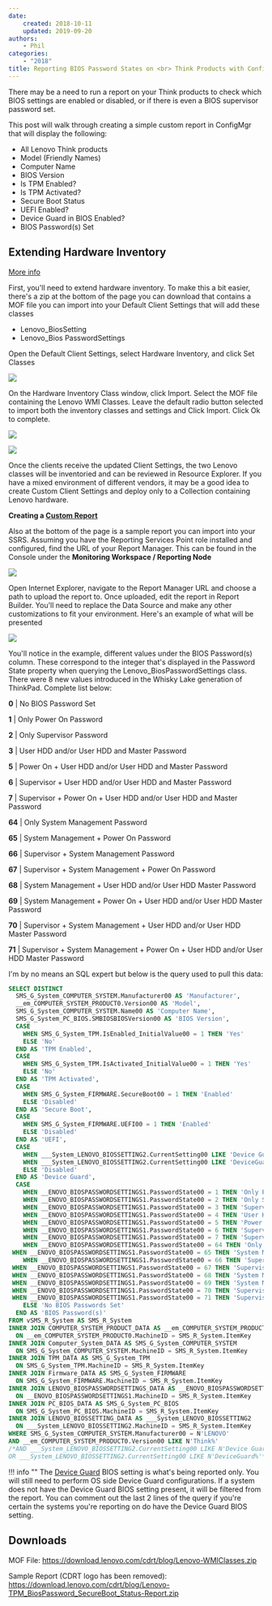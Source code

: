 ```yaml
---
date:
    created: 2018-10-11
    updated: 2019-09-20
authors:
    - Phil
categories:
    - "2018"
title: Reporting BIOS Password States on <br> Think Products with ConfigMgr
---
```


There may be a need to run a report on your Think products to check which BIOS settings are enabled or disabled, or if there is even a BIOS supervisor password set.

This post will walk through creating a simple custom report in ConfigMgr that will display the following:
<!-- more -->
- All Lenovo Think products
- Model (Friendly Names)
- Computer Name
- BIOS Version
- Is TPM Enabled?
- Is TPM Activated?
- Secure Boot Status
- UEFI Enabled?
- Device Guard in BIOS Enabled?
- BIOS Password(s) Set

## Extending Hardware Inventory

[More info](https://docs.microsoft.com/en-us/sccm/core/clients/manage/inventory/extend-hardware-inventory)

First, you'll need to extend hardware inventory.  To make this a bit easier, there's a zip at the bottom of the page you can download that contains a MOF file you can import into your Default Client Settings that will add these classes

- Lenovo_BiosSetting
- Lenovo_Bios PasswordSettings

Open the Default Client Settings, select Hardware Inventory, and click Set Classes

![](\img/2018/bios_reporting/image1.jpg)

On the Hardware Inventory Class window, click Import.  Select the MOF file containing the Lenovo WMI Classes.  Leave the default radio button selected to import both the inventory classes and settings and Click Import.  Click Ok to complete.

![](\img/2018/bios_reporting/image2.jpg)

![](\img/2018/bios_reporting/image3.jpg)

Once the clients receive the updated Client Settings, the two Lenovo classes will be inventoried and can be reviewed in Resource Explorer.  If you have a mixed environment of different vendors, it may be a good idea to create Custom Client Settings and deploy only to a Collection containing Lenovo hardware.

**Creating a [Custom Report](https://docs.microsoft.com/en-us/sccm/core/servers/manage/creating-custom-report-models-in-sql-server-reporting-services)**

Also at the bottom of the page is a sample report you can import into your SSRS.  Assuming you have the Reporting Services Point role installed and configured, find the URL of your Report Manager.  This can be found in the Console under the **Monitoring Workspace / Reporting Node**

![](\img/2018/bios_reporting/image4.jpg)

Open Internet Explorer, navigate to the Report Manager URL and choose a path to upload the report to.  Once uploaded, edit the report in Report Builder.  You'll need to replace the Data Source and make any other customizations to fit your environment.  Here's an example of what will be presented

![](\img/2018/bios_reporting/image5.jpg)

You'll notice in the example, different values under the BIOS Password(s) column.  These correspond to the integer that's displayed in the Password State property when querying the Lenovo_BiosPasswordSettings class.  There were 8 new values introduced in the Whisky Lake generation of ThinkPad.  Complete list below:

**0**   |   No BIOS Password Set

**1**   |   Only Power On Password

**2**   |   Only Supervisor Password

**3**   |   User HDD and/or User HDD and Master Password

**5**   |	Power On + User HDD and/or User HDD and Master Password

**6**   |	Supervisor + User HDD and/or User HDD and Master Password

**7**   |	Supervisor + Power On + User HDD and/or User HDD and Master Password

**64**  |	Only System Management Password

**65**  |	System Management + Power On Password

**66**  |	Supervisor + System Management Password

**67**  |	Supervisor + System Management + Power On Password

**68**  |	System Management + User HDD and/or User HDD Master Password

**69**  |	System Management + Power On + User HDD and/or User HDD Master Password

**70**  |	Supervisor + System Management + User HDD and/or User HDD Master Password

**71**  |	Supervisor + System Management + Power On + User HDD and/or User HDD Master Password

I'm by no means an SQL expert but below is the query used to pull this data:

```sql
SELECT DISTINCT
  SMS_G_System_COMPUTER_SYSTEM.Manufacturer00 AS 'Manufacturer',
  __em_COMPUTER_SYSTEM_PRODUCT0.Version00 AS 'Model',
  SMS_G_System_COMPUTER_SYSTEM.Name00 AS 'Computer Name',
  SMS_G_System_PC_BIOS.SMBIOSBIOSVersion00 AS 'BIOS Version',
  CASE
    WHEN SMS_G_System_TPM.IsEnabled_InitialValue00 = 1 THEN 'Yes'
    ELSE 'No'
  END AS 'TPM Enabled',
  CASE
    WHEN SMS_G_System_TPM.IsActivated_InitialValue00 = 1 THEN 'Yes'
    ELSE 'No'
  END AS 'TPM Activated',
  CASE
    WHEN SMS_G_System_FIRMWARE.SecureBoot00 = 1 THEN 'Enabled'
    ELSE 'Disabled'
  END AS 'Secure Boot',
  CASE
    WHEN SMS_G_System_FIRMWARE.UEFI00 = 1 THEN 'Enabled'
    ELSE 'Disabled'
  END AS 'UEFI',
  CASE
    WHEN ___System_LENOVO_BIOSSETTING2.CurrentSetting00 LIKE 'Device Guard,Enabled%' THEN 'Enabled'
    WHEN ___System_LENOVO_BIOSSETTING2.CurrentSetting00 LIKE 'DeviceGuard,Enable%' THEN 'Enabled'
    ELSE 'Disabled'
  END AS 'Device Guard',
  CASE
    WHEN __ENOVO_BIOSPASSWORDSETTINGS1.PasswordState00 = 1 THEN 'Only Power On Password'
    WHEN __ENOVO_BIOSPASSWORDSETTINGS1.PasswordState00 = 2 THEN 'Only Supervisor Password'
    WHEN __ENOVO_BIOSPASSWORDSETTINGS1.PasswordState00 = 3 THEN 'Supervisor + Power On Password'
    WHEN __ENOVO_BIOSPASSWORDSETTINGS1.PasswordState00 = 4 THEN 'User HDD and/or User HDD and Master Password'
    WHEN __ENOVO_BIOSPASSWORDSETTINGS1.PasswordState00 = 5 THEN 'Power On + User HDD and/or User HDD and Master Password'
    WHEN __ENOVO_BIOSPASSWORDSETTINGS1.PasswordState00 = 6 THEN 'Supervisor + User HDD and/or User HDD and Master Password'
    WHEN __ENOVO_BIOSPASSWORDSETTINGS1.PasswordState00 = 7 THEN 'Supervisor + Power On + User HDD and/or User HDD and Master Password'
    WHEN __ENOVO_BIOSPASSWORDSETTINGS1.PasswordState00 = 64 THEN 'Only System Management Password'
 WHEN __ENOVO_BIOSPASSWORDSETTINGS1.PasswordState00 = 65 THEN 'System Management + Power On Password'
    WHEN __ENOVO_BIOSPASSWORDSETTINGS1.PasswordState00 = 66 THEN 'Supervisor + System Management Password'
 WHEN __ENOVO_BIOSPASSWORDSETTINGS1.PasswordState00 = 67 THEN 'Supervisor + System Management + Power On Password'
 WHEN __ENOVO_BIOSPASSWORDSETTINGS1.PasswordState00 = 68 THEN 'System Management + User HDD and/or User HDD Master Password'
 WHEN __ENOVO_BIOSPASSWORDSETTINGS1.PasswordState00 = 69 THEN 'System Management + Power On + User HDD and/or User HDD Master Password'
 WHEN __ENOVO_BIOSPASSWORDSETTINGS1.PasswordState00 = 70 THEN 'Supervisor + System Management + User HDD and/or User HDD Master Password'
 WHEN __ENOVO_BIOSPASSWORDSETTINGS1.PasswordState00 = 71 THEN 'Supervisor + System Management + Power On + User HDD and/or User HDD Master Password'
    ELSE 'No BIOS Passwords Set'
  END AS 'BIOS Password(s)'
FROM vSMS_R_System AS SMS_R_System
INNER JOIN COMPUTER_SYSTEM_PRODUCT_DATA AS __em_COMPUTER_SYSTEM_PRODUCT0
  ON __em_COMPUTER_SYSTEM_PRODUCT0.MachineID = SMS_R_System.ItemKey
INNER JOIN Computer_System_DATA AS SMS_G_System_COMPUTER_SYSTEM
  ON SMS_G_System_COMPUTER_SYSTEM.MachineID = SMS_R_System.ItemKey
INNER JOIN TPM_DATA AS SMS_G_System_TPM
  ON SMS_G_System_TPM.MachineID = SMS_R_System.ItemKey
INNER JOIN Firmware_DATA AS SMS_G_System_FIRMWARE
  ON SMS_G_System_FIRMWARE.MachineID = SMS_R_System.ItemKey
INNER JOIN LENOVO_BIOSPASSWORDSETTINGS_DATA AS __ENOVO_BIOSPASSWORDSETTINGS1
  ON __ENOVO_BIOSPASSWORDSETTINGS1.MachineID = SMS_R_System.ItemKey
INNER JOIN PC_BIOS_DATA AS SMS_G_System_PC_BIOS
  ON SMS_G_System_PC_BIOS.MachineID = SMS_R_System.ItemKey
INNER JOIN LENOVO_BIOSSETTING_DATA AS ___System_LENOVO_BIOSSETTING2
  ON ___System_LENOVO_BIOSSETTING2.MachineID = SMS_R_System.ItemKey
WHERE SMS_G_System_COMPUTER_SYSTEM.Manufacturer00 = N'LENOVO'
AND __em_COMPUTER_SYSTEM_PRODUCT0.Version00 LIKE N'Think%'
/*AND ___System_LENOVO_BIOSSETTING2.CurrentSetting00 LIKE N'Device Guard%'
OR ___System_LENOVO_BIOSSETTING2.CurrentSetting00 LIKE N'DeviceGuard%'*/
```

!!! info ""
    The [Device Guard](https://docs.microsoft.com/en-us/sccm/protect/deploy-use/use-device-guard-with-configuration-manager) BIOS setting is what's being reported only.  You will still need to perform OS side Device Guard configurations.  If a system does not have the Device Guard BIOS setting present, it will be filtered from the report.  You can comment out the last 2 lines of the query if you're certain the systems you're reporting on do have the Device Guard BIOS setting.

## Downloads

MOF File: <https://download.lenovo.com/cdrt/blog/Lenovo-WMIClasses.zip>

Sample Report (CDRT logo has been removed): <https://download.lenovo.com/cdrt/blog/Lenovo-TPM_BiosPassword_SecureBoot_Status-Report.zip>